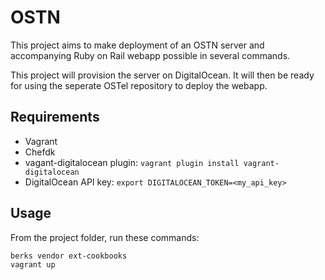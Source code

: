 # OSTN

This project aims to make deployment of an OSTN server and accompanying
Ruby on Rail webapp possible in several commands.

This project will provision the server on DigitalOcean. It will then be
ready for using the seperate OSTel repository to deploy the webapp.

## Requirements

- Vagrant
- Chefdk
- vagant-digitalocean plugin: `vagrant plugin install vagrant-digitalocean`
- DigitalOcean API key: `export DIGITALOCEAN_TOKEN=<my_api_key>`

## Usage

From the project folder, run these commands:

```
berks vendor ext-cookbooks
vagrant up
```
